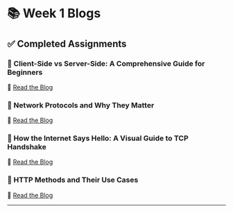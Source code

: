 # 📚 Week 1 Blogs

## ✅ Completed Assignments

### 🔹 Client-Side vs Server-Side: A Comprehensive Guide for Beginners

🔗 [Read the Blog](https://dns-domain-name-system.hashnode.dev/client-side-vs-server-side-a-comprehensive-guide-for-beginners)

### 🔹 Network Protocols and Why They Matter

🔗 [Read the Blog](https://network-protocols-and-why-they-matter.hashnode.dev/network-protocols-and-why-they-matter)

### 🔹 How the Internet Says Hello: A Visual Guide to TCP Handshake

🔗 [Read the Blog](https://how-the-internet-says-hello.hashnode.dev/how-the-internet-says-helloa-visual-guide-to-tcp-handshake)

### 🔹 HTTP Methods and Their Use Cases

🔗 [Read the Blog](https://http-methods-and-their-use-cases.hashnode.dev/http-methods-and-their-use-cases)

---
